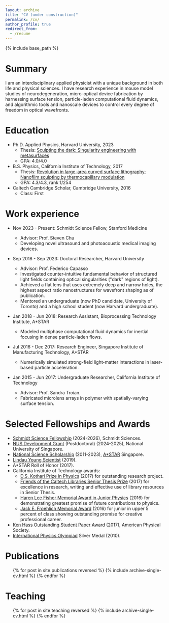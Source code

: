 ```yaml
---
layout: archive
title: "CV (under construction)"
permalink: /cv/
author_profile: true
redirect_from:
  - /resume
---
```


{% include base_path %}

Summary
======
I am an interdisciplinary applied physicist with a unique background in both life and physical sciences. I have research experience in mouse model studies of neurodegeneration, micro-optical device fabrication by harnessing surface tension, particle-laden computational fluid dynamics, and algorithmic tools and nanoscale devices to control every degree of freedom in optical wavefronts.

Education
======
* Ph.D. Applied Physics, Harvard University, 2023
  * Thesis: [Sculpting the dark: Singularity engineering with metasurfaces](https://www.proquest.com/dissertations-theses/sculpting-dark-singularity-engineering-with/docview/2892615112/se-2?accountid=14026)
  * GPA: 4.0/4.0
* B.S. Physics, California Institute of Technology, 2017
  * Thesis: [Revolution in large-area curved surface lithography: Nanofilm sculpting by thermocapillary modulation](https://thesis.library.caltech.edu/10176/)
  * GPA: 4.3/4.3, rank 1/254
* Caltech Cambridge Scholar, Cambridge University, 2016
  * Class: First

Work experience
======
* Nov 2023 - Present: Schmidt Science Fellow, Stanford Medicine
  * Advisor: Prof. Steven Chu
  * Developing novel ultrasound and photoacoustic medical imaging devices.

* Sep 2018 - Sep 2023: Doctoral Researcher, Harvard University
  * Advisor: Prof. Federico Capasso
  * Investigated counter-intuitive fundamental behavior of structured light fields containing optical singularities ("dark" regions of light).
  * Achieved a flat lens that uses extremely deep and narrow holes, the highest aspect ratio nanostructures for wavefront shaping as of publication.
  * Mentored an undergraduate (now PhD candidate, University of Toronto) and a high school student (now Harvard undergraduate).

* Jan 2018 - Jun 2018: Research Assistant, Bioprocessing Technology Institute, A*STAR
  * Modeled multiphase computational fluid dynamics  for inertial focusing in dense particle-laden flows.
 
* Jul 2016 - Dec 2017: Research Engineer, Singapore Institute of Manufacturing Technology, A*STAR
  * Numerically simulated strong-field light-matter interactions in laser-based particle acceleration.
 
* Jan 2015 - Jun 2017: Undergraduate Researcher, California Institute of Technology
  * Advisor: Prof. Sandra Troian.
  * Fabricated microlens arrays in polymer with spatially-varying surface tension.
 
Selected Fellowships and Awards
======
* [Schmidt Science Fellowship](https://schmidtsciencefellows.org/fellow/soon-wei-daniel-lim/) (2024-2026), Schmidt Sciences.
* [NUS Development Grant](https://www.nus.edu.sg/careers/nus-programmes/nus-programmes-scholarships/) (Postdoctoral) (2024-2025), National University of Singapore.
* [National Science Scholarship](https://www.a-star.edu.sg/Scholarships/for-graduate-studies/national-science-scholarship-phd) (2011-2023), [A*STAR](https://www.a-star.edu.sg/) Singapore.
* [Lindau Young Scientist](https://www.lindau-nobel.org/) (2019).
* A*STAR Roll of Honor (2017).
* California Institute of Technology awards: 
  * [D.S. Kothari Prize in Physics](https://pma.caltech.edu/research-and-academics/physics/physics-prizes-awards/ds-kothari-prize-winners) (2017) for outstanding research project.
  * [Friends of the Caltech Libraries Senior Thesis Prize](https://library.caltech.edu/events/senior-thesis-prize) (2017) for excellence in research, writing and effective use of library resources in Senior Thesis.
  * [Haren Lee Fisher Memorial Award in Junior Physics](https://pma.caltech.edu/research-and-academics/physics/physics-prizes-awards/haren-lee-fisher-memorial-award-in-junior-physics-winners) (2016) for demonstrating greatest promise of future contributions to physics.
  * [Jack E. Froehlich Memorial Award](https://deans.caltech.edu/Grants_Funding/Froehlich) (2016) for junior in upper 5 percent of class showing outstanding promise for creative professional career.
* [Ken Hass Outstanding Student Paper Award](https://engage.aps.org/fiap/honors/prizes-awards/hass) (2017), American Physical Society.
* [International Physics Olympiad](https://ipho-unofficial.org/countries/SGP/individual) Silver Medal (2010). 

Publications
======
  <ul>{% for post in site.publications reversed %}
    {% include archive-single-cv.html %}
  {% endfor %}</ul>
  
Teaching
======
  <ul>{% for post in site.teaching reversed %}
    {% include archive-single-cv.html %}
  {% endfor %}</ul>
  

